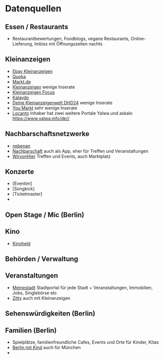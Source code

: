 # Datenquellen

## Essen / Restaurants
* Restaurantbewertungen, Foodblogs, vegane Restaurants, Online-Lieferung, Imbiss mit Öffnungszeiten nachts

## Kleinanzeigen
* [Ebay Kleinanzeigen](https://www.ebay-kleinanzeigen.de/)
* [Quoka](https://www.quoka.de/)
* [Markt.de](https://www.markt.[Sde/)
* [Kleinanzeigen](https://www.kleinanzeigen.de/) wenige Inserate
* [Kleinanzeigen Focus](https://kleinanzeige.focus.de/)
* [Kalaydo](https://www.kalaydo.de/)
* [Deine Kleinanzeigenwelt DHD24](https://www.dhd24.com) wenige Inserate
* [You Markt](https://youmarkt.de/) sehr wenige Inserate
* [Locanto](https://www.locanto.de/) Inhaber hat zwei weitere Portale Yalwa und askalo https://www.yalwa.info/de//

## Nachbarschaftsnetzwerke
* [nebenan](https://nebenan.de) 
* [Nachbarschaft](https://nachbarschaft.net/) auch als App, eher für Treffen und Veranstaltungen
* [WirvonHier](https://wirvonhier.de) Treffen und Events, auch Marktplatz

## Konzerte
* [Eventim]
* [Songkick]
* [Ticketmaster]
* 

## Open Stage / Mic (Berlin)

## Kino
* [Kinoheld](https://www.kinoheld.de/)

## Behörden / Verwaltung

## Veranstaltungen
* [Meinestadt](https://home.meinestadt.de/berlin) Stadtportal für jede Stadt + Veranstaltungen, Immobilien, Jobs, Singlebörse etc
* [Zitty](https://www.zitty.de) auch mit Kleinanzeigen

## Sehenswürdigkeiten (Berlin)

## Familien (Berlin)
* Spielplätze, familienfreundliche Cafes, Events und Orte für Kinder, Kitas
* [Berlin mit Kind](https://berlinmitkind.de/) auch für München
* 
